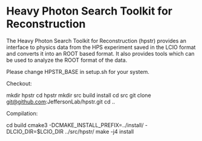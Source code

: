 # Heavy Photon Search Toolkit for Reconstruction

The Heavy Photon Search Toolkit for Reconstruction (hpstr) provides an interface to physics data from the HPS experiment saved in the LCIO format and converts it into an ROOT based format. It also provides tools which can be used to analyze the ROOT format of the data.

Please change HPSTR_BASE in setup.sh for your system.


Checkout:

mkdir hpstr
cd hpstr
mkdir src build install
cd src
git clone git@github.com:JeffersonLab/hpstr.git
cd ..


Compilation:

cd build
cmake3 -DCMAKE_INSTALL_PREFIX=../install/ -DLCIO_DIR=$LCIO_DIR  ../src/hpstr/
make -j4 install

